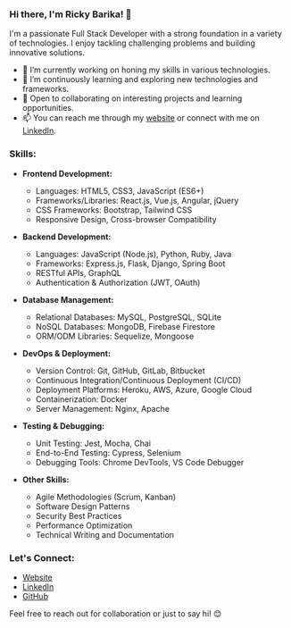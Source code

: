 ### Hi there, I'm Ricky Barika! 👋

I'm a passionate Full Stack Developer with a strong foundation in a variety of technologies. I enjoy tackling challenging problems and building innovative solutions.

- 🔭 I’m currently working on honing my skills in various technologies.
- 🌱 I’m continuously learning and exploring new technologies and frameworks.
- 💼 Open to collaborating on interesting projects and learning opportunities.
- 📫 You can reach me through my [website](https://rickybarika.netlify.app) or connect with me on [LinkedIn](https://www.linkedin.com/in/ricky-barika).

### Skills:
- **Frontend Development:** 
  - Languages: HTML5, CSS3, JavaScript (ES6+)
  - Frameworks/Libraries: React.js, Vue.js, Angular, jQuery
  - CSS Frameworks: Bootstrap, Tailwind CSS
  - Responsive Design, Cross-browser Compatibility

- **Backend Development:**
  - Languages: JavaScript (Node.js), Python, Ruby, Java
  - Frameworks: Express.js, Flask, Django, Spring Boot
  - RESTful APIs, GraphQL
  - Authentication & Authorization (JWT, OAuth)

- **Database Management:**
  - Relational Databases: MySQL, PostgreSQL, SQLite
  - NoSQL Databases: MongoDB, Firebase Firestore
  - ORM/ODM Libraries: Sequelize, Mongoose

- **DevOps & Deployment:**
  - Version Control: Git, GitHub, GitLab, Bitbucket
  - Continuous Integration/Continuous Deployment (CI/CD)
  - Deployment Platforms: Heroku, AWS, Azure, Google Cloud
  - Containerization: Docker
  - Server Management: Nginx, Apache

- **Testing & Debugging:**
  - Unit Testing: Jest, Mocha, Chai
  - End-to-End Testing: Cypress, Selenium
  - Debugging Tools: Chrome DevTools, VS Code Debugger

- **Other Skills:**
  - Agile Methodologies (Scrum, Kanban)
  - Software Design Patterns
  - Security Best Practices
  - Performance Optimization
  - Technical Writing and Documentation



### Let's Connect:
- [Website](https://rickybarika.netlify.app)
- [LinkedIn](https://www.linkedin.com/in/ricky-barika)
- [GitHub](https://github.com/barikaricky)

Feel free to reach out for collaboration or just to say hi! 😊

